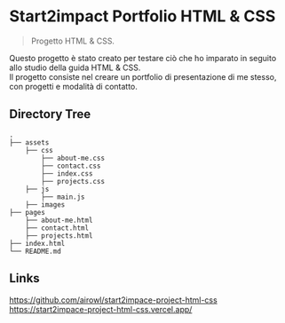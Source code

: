 # Start2impact Portfolio HTML & CSS
> Progetto HTML & CSS.

Questo progetto è stato creato per testare ciò che ho imparato in seguito allo studio della guida HTML & CSS. </br>
Il progetto consiste nel creare un portfolio di presentazione di me stesso, con progetti e modalità di contatto.


## Directory Tree

    .
    ├── assets
        ├── css
            ├── about-me.css
            ├── contact.css
            ├── index.css
            ├── projects.css
        ├── js
            ├── main.js
        ├── images
    ├── pages
        ├── about-me.html
        ├── contact.html
        ├── projects.html
    ├── index.html
    └── README.md


## Links

https://github.com/airowl/start2impace-project-html-css
</br>
https://start2impace-project-html-css.vercel.app/
